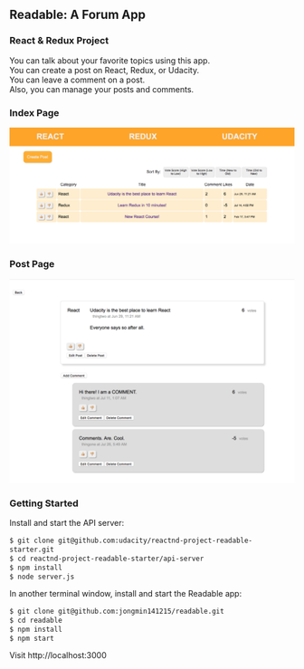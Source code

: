 ## Readable: A Forum App

### React & Redux Project
You can talk about your favorite topics using this app.   
You can create a post on React, Redux, or Udacity.    
You can leave a comment on a post.    
Also, you can manage your posts and comments.   

### Index Page
![main page](/public/images/main.png)

### Post Page
![post page](/public/images/post.png)

### Getting Started
Install and start the API server:
```
$ git clone git@github.com:udacity/reactnd-project-readable-starter.git
$ cd reactnd-project-readable-starter/api-server
$ npm install
$ node server.js
```

In another terminal window, install and start the Readable app:
```
$ git clone git@github.com:jongmin141215/readable.git
$ cd readable
$ npm install
$ npm start
```

Visit http://localhost:3000  
